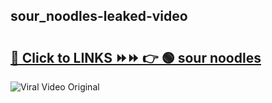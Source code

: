 
 ## sour_noodles-leaked-video 

# <h2><a href="https://clipsfans.com/sour_noodles&ref=git">🔗 Click to LINKS ⏩⏩ 👉 🟢 sour noodles </a></h2>

<a href="https://clipsfans.com/sour_noodles&ref=git" rel="nofollow" data-target="animated-image.originalLink"><img src="https://i.ibb.co.com/xMMVF88/686577567.gif" alt="Viral Video Original" style="max-width: 100%; display: inline-block;" data-target="animated-image.originalImage"></a>
